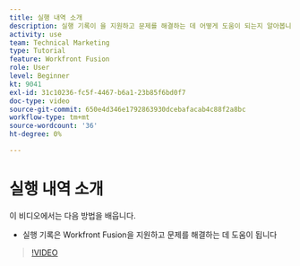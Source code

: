 ```yaml
---
title: 실행 내역 소개
description: 실행 기록이 을 지원하고 문제를 해결하는 데 어떻게 도움이 되는지 알아봅니다. [!DNL Adobe Workfront Fusion].
activity: use
team: Technical Marketing
type: Tutorial
feature: Workfront Fusion
role: User
level: Beginner
kt: 9041
exl-id: 31c10236-fc5f-4467-b6a1-23b85f6bd0f7
doc-type: video
source-git-commit: 650e4d346e1792863930dcebafacab4c88f2a8bc
workflow-type: tm+mt
source-wordcount: '36'
ht-degree: 0%

---
```


# 실행 내역 소개

이 비디오에서는 다음 방법을 배웁니다.

* 실행 기록은 Workfront Fusion을 지원하고 문제를 해결하는 데 도움이 됩니다

>[!VIDEO](https://video.tv.adobe.com/v/335282/?quality=12&learn=on)

